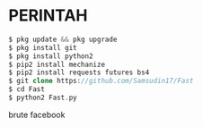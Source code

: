 # PERINTAH
````php
$ pkg update && pkg upgrade
$ pkg install git
$ pkg install python2
$ pip2 install mechanize
$ pip2 install requests futures bs4
$ git clone https://github.com/Samsudin17/Fast
$ cd Fast
$ python2 Fast.py
````

brute facebook 

